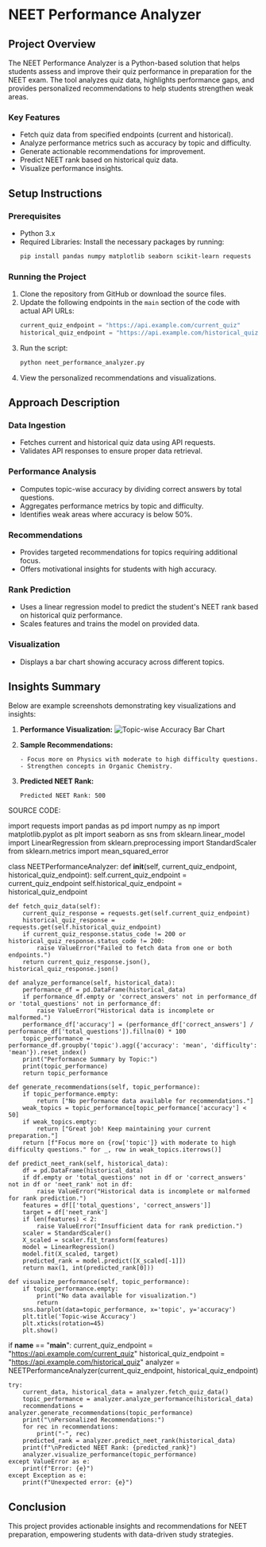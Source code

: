 # NEET Performance Analyzer

## Project Overview
The NEET Performance Analyzer is a Python-based solution that helps students assess and improve their quiz performance in preparation for the NEET exam. The tool analyzes quiz data, highlights performance gaps, and provides personalized recommendations to help students strengthen weak areas.

### Key Features
- Fetch quiz data from specified endpoints (current and historical).
- Analyze performance metrics such as accuracy by topic and difficulty.
- Generate actionable recommendations for improvement.
- Predict NEET rank based on historical quiz data.
- Visualize performance insights.

## Setup Instructions

### Prerequisites
- Python 3.x
- Required Libraries: Install the necessary packages by running:
  ```bash
  pip install pandas numpy matplotlib seaborn scikit-learn requests
  ```

### Running the Project
1. Clone the repository from GitHub or download the source files.
2. Update the following endpoints in the `main` section of the code with actual API URLs:
   ```python
   current_quiz_endpoint = "https://api.example.com/current_quiz"
   historical_quiz_endpoint = "https://api.example.com/historical_quiz"
   ```
3. Run the script:
   ```bash
   python neet_performance_analyzer.py
   ```
4. View the personalized recommendations and visualizations.

## Approach Description

### Data Ingestion
- Fetches current and historical quiz data using API requests.
- Validates API responses to ensure proper data retrieval.

### Performance Analysis
- Computes topic-wise accuracy by dividing correct answers by total questions.
- Aggregates performance metrics by topic and difficulty.
- Identifies weak areas where accuracy is below 50%.

### Recommendations
- Provides targeted recommendations for topics requiring additional focus.
- Offers motivational insights for students with high accuracy.

### Rank Prediction
- Uses a linear regression model to predict the student's NEET rank based on historical quiz performance.
- Scales features and trains the model on provided data.

### Visualization
- Displays a bar chart showing accuracy across different topics. 

## Insights Summary
Below are example screenshots demonstrating key visualizations and insights:

1. **Performance Visualization:**
   ![Topic-wise Accuracy Bar Chart](path_to_screenshot_1.png)

2. **Sample Recommendations:**
   ```plaintext
   - Focus more on Physics with moderate to high difficulty questions.
   - Strengthen concepts in Organic Chemistry.
   ```

3. **Predicted NEET Rank:**
   ```plaintext
   Predicted NEET Rank: 500
   ```
SOURCE CODE:

import requests
import pandas as pd
import numpy as np
import matplotlib.pyplot as plt
import seaborn as sns
from sklearn.linear_model import LinearRegression
from sklearn.preprocessing import StandardScaler
from sklearn.metrics import mean_squared_error

class NEETPerformanceAnalyzer:
    def __init__(self, current_quiz_endpoint, historical_quiz_endpoint):
        self.current_quiz_endpoint = current_quiz_endpoint
        self.historical_quiz_endpoint = historical_quiz_endpoint

    def fetch_quiz_data(self):
        current_quiz_response = requests.get(self.current_quiz_endpoint)
        historical_quiz_response = requests.get(self.historical_quiz_endpoint)
        if current_quiz_response.status_code != 200 or historical_quiz_response.status_code != 200:
            raise ValueError("Failed to fetch data from one or both endpoints.")
        return current_quiz_response.json(), historical_quiz_response.json()

    def analyze_performance(self, historical_data):
        performance_df = pd.DataFrame(historical_data)
        if performance_df.empty or 'correct_answers' not in performance_df or 'total_questions' not in performance_df:
            raise ValueError("Historical data is incomplete or malformed.")
        performance_df['accuracy'] = (performance_df['correct_answers'] / performance_df['total_questions']).fillna(0) * 100
        topic_performance = performance_df.groupby('topic').agg({'accuracy': 'mean', 'difficulty': 'mean'}).reset_index()
        print("Performance Summary by Topic:")
        print(topic_performance)
        return topic_performance

    def generate_recommendations(self, topic_performance):
        if topic_performance.empty:
            return ["No performance data available for recommendations."]
        weak_topics = topic_performance[topic_performance['accuracy'] < 50]
        if weak_topics.empty:
            return ["Great job! Keep maintaining your current preparation."]
        return [f"Focus more on {row['topic']} with moderate to high difficulty questions." for _, row in weak_topics.iterrows()]

    def predict_neet_rank(self, historical_data):
        df = pd.DataFrame(historical_data)
        if df.empty or 'total_questions' not in df or 'correct_answers' not in df or 'neet_rank' not in df:
            raise ValueError("Historical data is incomplete or malformed for rank prediction.")
        features = df[['total_questions', 'correct_answers']]
        target = df['neet_rank']
        if len(features) < 2:
            raise ValueError("Insufficient data for rank prediction.")
        scaler = StandardScaler()
        X_scaled = scaler.fit_transform(features)
        model = LinearRegression()
        model.fit(X_scaled, target)
        predicted_rank = model.predict([X_scaled[-1]])
        return max(1, int(predicted_rank[0]))

    def visualize_performance(self, topic_performance):
        if topic_performance.empty:
            print("No data available for visualization.")
            return
        sns.barplot(data=topic_performance, x='topic', y='accuracy')
        plt.title('Topic-wise Accuracy')
        plt.xticks(rotation=45)
        plt.show()

if __name__ == "__main__":
    current_quiz_endpoint = "https://api.example.com/current_quiz"
    historical_quiz_endpoint = "https://api.example.com/historical_quiz"
    analyzer = NEETPerformanceAnalyzer(current_quiz_endpoint, historical_quiz_endpoint)

    try:
        current_data, historical_data = analyzer.fetch_quiz_data()
        topic_performance = analyzer.analyze_performance(historical_data)
        recommendations = analyzer.generate_recommendations(topic_performance)
        print("\nPersonalized Recommendations:")
        for rec in recommendations:
            print("-", rec)
        predicted_rank = analyzer.predict_neet_rank(historical_data)
        print(f"\nPredicted NEET Rank: {predicted_rank}")
        analyzer.visualize_performance(topic_performance)
    except ValueError as e:
        print(f"Error: {e}")
    except Exception as e:
        print(f"Unexpected error: {e}")


## Conclusion
This project provides actionable insights and recommendations for NEET preparation, empowering students with data-driven study strategies.



